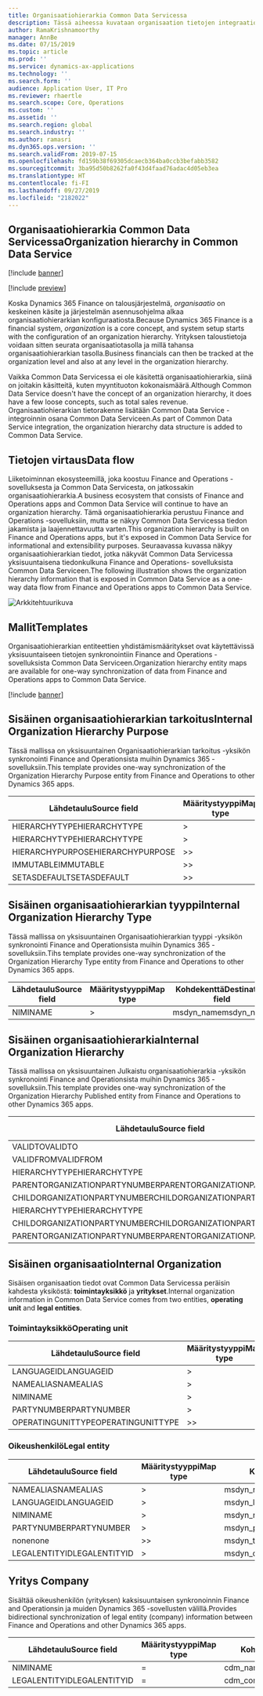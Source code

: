 ```yaml
---
title: Organisaatiohierarkia Common Data Servicessa
description: Tässä aiheessa kuvataan organisaation tietojen integraatiota Finance and Operations -sovellusten ja Common Data Servicen välillä.
author: RamaKrishnamoorthy
manager: AnnBe
ms.date: 07/15/2019
ms.topic: article
ms.prod: ''
ms.service: dynamics-ax-applications
ms.technology: ''
ms.search.form: ''
audience: Application User, IT Pro
ms.reviewer: rhaertle
ms.search.scope: Core, Operations
ms.custom: ''
ms.assetid: ''
ms.search.region: global
ms.search.industry: ''
ms.author: ramasri
ms.dyn365.ops.version: ''
ms.search.validFrom: 2019-07-15
ms.openlocfilehash: fd159b38f69305dcaecb364ba0ccb3befabb3582
ms.sourcegitcommit: 3ba95d50b8262fa0f43d4faad76adac4d05eb3ea
ms.translationtype: HT
ms.contentlocale: fi-FI
ms.lasthandoff: 09/27/2019
ms.locfileid: "2182022"
---
```

## <a name="organization-hierarchy-in-common-data-service"></a><span data-ttu-id="9a1f5-103">Organisaatiohierarkia Common Data Servicessa</span><span class="sxs-lookup"><span data-stu-id="9a1f5-103">Organization hierarchy in Common Data Service</span></span>

[!include [banner](../includes/banner.md)]

[!include [preview](../includes/preview-banner.md)]

<span data-ttu-id="9a1f5-104">Koska Dynamics 365 Finance on talousjärjestelmä, *organisaatio* on keskeinen käsite ja järjestelmän asennusohjelma alkaa organisaatiohierarkian konfiguraatiosta.</span><span class="sxs-lookup"><span data-stu-id="9a1f5-104">Because Dynamics 365 Finance is a financial system, *organization* is a core concept, and system setup starts with the configuration of an organization hierarchy.</span></span> <span data-ttu-id="9a1f5-105">Yrityksen taloustietoja voidaan sitten seurata organisaatiotasolla ja millä tahansa organisaatiohierarkian tasolla.</span><span class="sxs-lookup"><span data-stu-id="9a1f5-105">Business financials can then be tracked at the organization level and also at any level in the organization hierarchy.</span></span>

<span data-ttu-id="9a1f5-106">Vaikka Common Data Servicessa ei ole käsitettä organisaatiohierarkia, siinä on joitakin käsitteitä, kuten myyntituoton kokonaismäärä.</span><span class="sxs-lookup"><span data-stu-id="9a1f5-106">Although Common Data Service doesn't have the concept of an organization hierarchy, it does have a few loose concepts, such as total sales revenue.</span></span> <span data-ttu-id="9a1f5-107">Organisaatiohierarkian tietorakenne lisätään Common Data Service -integroinnin osana Common Data Serviceen.</span><span class="sxs-lookup"><span data-stu-id="9a1f5-107">As part of Common Data Service integration, the organization hierarchy data structure is added to Common Data Service.</span></span>

## <a name="data-flow"></a><span data-ttu-id="9a1f5-108">Tietojen virtaus</span><span class="sxs-lookup"><span data-stu-id="9a1f5-108">Data flow</span></span>

<span data-ttu-id="9a1f5-109">Liiketoiminnan ekosysteemillä, joka koostuu Finance and Operations -sovelluksesta ja Common Data Servicesta, on jatkossakin organisaatiohierarkia.</span><span class="sxs-lookup"><span data-stu-id="9a1f5-109">A business ecosystem that consists of Finance and Operations apps and Common Data Service will continue to have an organization hierarchy.</span></span> <span data-ttu-id="9a1f5-110">Tämä organisaatiohierarkia perustuu Finance and Operations -sovelluksiin, mutta se näkyy Common Data Servicessa tiedon jakamista ja laajennettavuutta varten.</span><span class="sxs-lookup"><span data-stu-id="9a1f5-110">This organization hierarchy is built on Finance and Operations apps, but it's exposed in Common Data Service for informational and extensibility purposes.</span></span> <span data-ttu-id="9a1f5-111">Seuraavassa kuvassa näkyy organisaatiohierarkian tiedot, jotka näkyvät Common Data Servicessa yksisuuntaisena tiedonkulkuna Finance and Operations- sovelluksista Common Data Serviceen.</span><span class="sxs-lookup"><span data-stu-id="9a1f5-111">The following illustration shows the organization hierarchy information that is exposed in Common Data Service as a one-way data flow from Finance and Operations apps to Common Data Service.</span></span>

![Arkkitehtuurikuva](media/dual-write-data-flow.png)

## <a name="templates"></a><span data-ttu-id="9a1f5-113">Mallit</span><span class="sxs-lookup"><span data-stu-id="9a1f5-113">Templates</span></span>

<span data-ttu-id="9a1f5-114">Organisaatiohierarkian entiteettien yhdistämismääritykset ovat käytettävissä yksisuuntaiseen tietojen synkronointiin Finance and Operations -sovelluksista Common Data Serviceen.</span><span class="sxs-lookup"><span data-stu-id="9a1f5-114">Organization hierarchy entity maps are available for one-way synchronization of data from Finance and Operations apps to Common Data Service.</span></span>

[!include [banner](../includes/dual-write-symbols.md)]

## <a name="internal-organization-hierarchy-purpose"></a><span data-ttu-id="9a1f5-115">Sisäinen organisaatiohierarkian tarkoitus</span><span class="sxs-lookup"><span data-stu-id="9a1f5-115">Internal Organization Hierarchy Purpose</span></span>

<span data-ttu-id="9a1f5-116">Tässä mallissa on yksisuuntainen Organisaatiohierarkian tarkoitus -yksikön synkronointi Finance and Operationsista muihin Dynamics 365 -sovelluksiin.</span><span class="sxs-lookup"><span data-stu-id="9a1f5-116">This template provides one-way synchronization of the Organization Hierarchy Purpose entity from Finance and Operations to other Dynamics 365 apps.</span></span>

<!-- ![architecture image](media/dual-write-purpose.png) -->

<span data-ttu-id="9a1f5-117">Lähdetaulu</span><span class="sxs-lookup"><span data-stu-id="9a1f5-117">Source field</span></span> | <span data-ttu-id="9a1f5-118">Määritystyyppi</span><span class="sxs-lookup"><span data-stu-id="9a1f5-118">Map type</span></span> | <span data-ttu-id="9a1f5-119">Kohdekenttä</span><span class="sxs-lookup"><span data-stu-id="9a1f5-119">Destination field</span></span>
---|---|---
<span data-ttu-id="9a1f5-120">HIERARCHYTYPE</span><span class="sxs-lookup"><span data-stu-id="9a1f5-120">HIERARCHYTYPE</span></span> | \> | <span data-ttu-id="9a1f5-121">msdyn\_hierarchypurposetypename</span><span class="sxs-lookup"><span data-stu-id="9a1f5-121">msdyn\_hierarchypurposetypename</span></span>
<span data-ttu-id="9a1f5-122">HIERARCHYTYPE</span><span class="sxs-lookup"><span data-stu-id="9a1f5-122">HIERARCHYTYPE</span></span> | \> | <span data-ttu-id="9a1f5-123">msdyn\_hierarchytype.msdyn\_name</span><span class="sxs-lookup"><span data-stu-id="9a1f5-123">msdyn\_hierarchytype.msdyn\_name</span></span>
<span data-ttu-id="9a1f5-124">HIERARCHYPURPOSE</span><span class="sxs-lookup"><span data-stu-id="9a1f5-124">HIERARCHYPURPOSE</span></span> | \>\> | <span data-ttu-id="9a1f5-125">msdyn\_hierarchypurpose</span><span class="sxs-lookup"><span data-stu-id="9a1f5-125">msdyn\_hierarchypurpose</span></span>
<span data-ttu-id="9a1f5-126">IMMUTABLE</span><span class="sxs-lookup"><span data-stu-id="9a1f5-126">IMMUTABLE</span></span> | \>\> | <span data-ttu-id="9a1f5-127">msdyn\_immutable</span><span class="sxs-lookup"><span data-stu-id="9a1f5-127">msdyn\_immutable</span></span>
<span data-ttu-id="9a1f5-128">SETASDEFAULT</span><span class="sxs-lookup"><span data-stu-id="9a1f5-128">SETASDEFAULT</span></span> | \>\> | <span data-ttu-id="9a1f5-129">msdyn\_setasdefault</span><span class="sxs-lookup"><span data-stu-id="9a1f5-129">msdyn\_setasdefault</span></span>

## <a name="internal-organization-hierarchy-type"></a><span data-ttu-id="9a1f5-130">Sisäinen organisaatiohierarkian tyyppi</span><span class="sxs-lookup"><span data-stu-id="9a1f5-130">Internal Organization Hierarchy Type</span></span>

<span data-ttu-id="9a1f5-131">Tässä mallissa on yksisuuntainen Organisaatiohierarkian tyyppi -yksikön synkronointi Finance and Operationsista muihin Dynamics 365 -sovelluksiin.</span><span class="sxs-lookup"><span data-stu-id="9a1f5-131">Tihs template provides one-way synchronization of the Organization Hierarchy Type entity from Finance and Operations to other Dynamics 365 apps.</span></span>

<!-- ![architecture image](media/dual-write-type.png) -->

<span data-ttu-id="9a1f5-132">Lähdetaulu</span><span class="sxs-lookup"><span data-stu-id="9a1f5-132">Source field</span></span> | <span data-ttu-id="9a1f5-133">Määritystyyppi</span><span class="sxs-lookup"><span data-stu-id="9a1f5-133">Map type</span></span> | <span data-ttu-id="9a1f5-134">Kohdekenttä</span><span class="sxs-lookup"><span data-stu-id="9a1f5-134">Destination field</span></span>
---|---|---
<span data-ttu-id="9a1f5-135">NIMI</span><span class="sxs-lookup"><span data-stu-id="9a1f5-135">NAME</span></span> | \> | <span data-ttu-id="9a1f5-136">msdyn\_name</span><span class="sxs-lookup"><span data-stu-id="9a1f5-136">msdyn\_name</span></span>

## <a name="internal-organization-hierarchy"></a><span data-ttu-id="9a1f5-137">Sisäinen organisaatiohierarkia</span><span class="sxs-lookup"><span data-stu-id="9a1f5-137">Internal Organization Hierarchy</span></span>

<span data-ttu-id="9a1f5-138">Tässä mallissa on yksisuuntainen Julkaistu organisaatiohierarkia -yksikön synkronointi Finance and Operationsista muihin Dynamics 365 -sovelluksiin.</span><span class="sxs-lookup"><span data-stu-id="9a1f5-138">This template provides one-way synchronization of the Organization Hierarchy Published entity from Finance and Operations to other Dynamics 365 apps.</span></span>

<!-- ![architecture image](media/dual-write-organization.png) -->

<span data-ttu-id="9a1f5-139">Lähdetaulu</span><span class="sxs-lookup"><span data-stu-id="9a1f5-139">Source field</span></span> | <span data-ttu-id="9a1f5-140">Määritystyyppi</span><span class="sxs-lookup"><span data-stu-id="9a1f5-140">Map type</span></span> | <span data-ttu-id="9a1f5-141">Kohdekenttä</span><span class="sxs-lookup"><span data-stu-id="9a1f5-141">Destination field</span></span>
---|---|---
<span data-ttu-id="9a1f5-142">VALIDTO</span><span class="sxs-lookup"><span data-stu-id="9a1f5-142">VALIDTO</span></span> | \> | <span data-ttu-id="9a1f5-143">msdyn\_validto</span><span class="sxs-lookup"><span data-stu-id="9a1f5-143">msdyn\_validto</span></span>
<span data-ttu-id="9a1f5-144">VALIDFROM</span><span class="sxs-lookup"><span data-stu-id="9a1f5-144">VALIDFROM</span></span> | \> | <span data-ttu-id="9a1f5-145">msdyn\_validfrom</span><span class="sxs-lookup"><span data-stu-id="9a1f5-145">msdyn\_validfrom</span></span>
<span data-ttu-id="9a1f5-146">HIERARCHYTYPE</span><span class="sxs-lookup"><span data-stu-id="9a1f5-146">HIERARCHYTYPE</span></span> | \> | <span data-ttu-id="9a1f5-147">msdyn\_hierarchytypename</span><span class="sxs-lookup"><span data-stu-id="9a1f5-147">msdyn\_hierarchytypename</span></span>
<span data-ttu-id="9a1f5-148">PARENTORGANIZATIONPARTYNUMBER</span><span class="sxs-lookup"><span data-stu-id="9a1f5-148">PARENTORGANIZATIONPARTYNUMBER</span></span> | \> | <span data-ttu-id="9a1f5-149">msdyn\_parentpartyid</span><span class="sxs-lookup"><span data-stu-id="9a1f5-149">msdyn\_parentpartyid</span></span>
<span data-ttu-id="9a1f5-150">CHILDORGANIZATIONPARTYNUMBER</span><span class="sxs-lookup"><span data-stu-id="9a1f5-150">CHILDORGANIZATIONPARTYNUMBER</span></span> | \> | <span data-ttu-id="9a1f5-151">msdyn\_childpartyid</span><span class="sxs-lookup"><span data-stu-id="9a1f5-151">msdyn\_childpartyid</span></span>
<span data-ttu-id="9a1f5-152">HIERARCHYTYPE</span><span class="sxs-lookup"><span data-stu-id="9a1f5-152">HIERARCHYTYPE</span></span> | \> | <span data-ttu-id="9a1f5-153">msdyn\_hierarchytypeid.msdyn\_name</span><span class="sxs-lookup"><span data-stu-id="9a1f5-153">msdyn\_hierarchytypeid.msdyn\_name</span></span>
<span data-ttu-id="9a1f5-154">CHILDORGANIZATIONPARTYNUMBER</span><span class="sxs-lookup"><span data-stu-id="9a1f5-154">CHILDORGANIZATIONPARTYNUMBER</span></span> | \> | <span data-ttu-id="9a1f5-155">msdyn\_childid.msdyn\_partynumber</span><span class="sxs-lookup"><span data-stu-id="9a1f5-155">msdyn\_childid.msdyn\_partynumber</span></span>
<span data-ttu-id="9a1f5-156">PARENTORGANIZATIONPARTYNUMBER</span><span class="sxs-lookup"><span data-stu-id="9a1f5-156">PARENTORGANIZATIONPARTYNUMBER</span></span> | \> | <span data-ttu-id="9a1f5-157">msdyn\_parentid.msdyn\_partynumber</span><span class="sxs-lookup"><span data-stu-id="9a1f5-157">msdyn\_parentid.msdyn\_partynumber</span></span>

## <a name="internal-organization"></a><span data-ttu-id="9a1f5-158">Sisäinen organisaatio</span><span class="sxs-lookup"><span data-stu-id="9a1f5-158">Internal Organization</span></span>

<span data-ttu-id="9a1f5-159">Sisäisen organisaation tiedot ovat Common Data Servicessa peräisin kahdesta yksiköstä: **toimintayksikkö** ja **yritykset**.</span><span class="sxs-lookup"><span data-stu-id="9a1f5-159">Internal organization information in Common Data Service comes from two entities, **operating unit** and **legal entities**.</span></span>

<!-- ![architecture image](media/dual-write-operating-unit.png) -->

<!-- ![architecture image](media/dual-write-legal-entities.png) -->

### <a name="operating-unit"></a><span data-ttu-id="9a1f5-160">Toimintayksikkö</span><span class="sxs-lookup"><span data-stu-id="9a1f5-160">Operating unit</span></span>

<span data-ttu-id="9a1f5-161">Lähdetaulu</span><span class="sxs-lookup"><span data-stu-id="9a1f5-161">Source field</span></span> | <span data-ttu-id="9a1f5-162">Määritystyyppi</span><span class="sxs-lookup"><span data-stu-id="9a1f5-162">Map type</span></span> | <span data-ttu-id="9a1f5-163">Kohdekenttä</span><span class="sxs-lookup"><span data-stu-id="9a1f5-163">Destination field</span></span>
---|---|---
<span data-ttu-id="9a1f5-164">LANGUAGEID</span><span class="sxs-lookup"><span data-stu-id="9a1f5-164">LANGUAGEID</span></span> | \> | <span data-ttu-id="9a1f5-165">msdyn\_languageid</span><span class="sxs-lookup"><span data-stu-id="9a1f5-165">msdyn\_languageid</span></span>
<span data-ttu-id="9a1f5-166">NAMEALIAS</span><span class="sxs-lookup"><span data-stu-id="9a1f5-166">NAMEALIAS</span></span> | \> | <span data-ttu-id="9a1f5-167">msdyn\_namealias</span><span class="sxs-lookup"><span data-stu-id="9a1f5-167">msdyn\_namealias</span></span>
<span data-ttu-id="9a1f5-168">NIMI</span><span class="sxs-lookup"><span data-stu-id="9a1f5-168">NAME</span></span> | \> | <span data-ttu-id="9a1f5-169">msdyn\_name</span><span class="sxs-lookup"><span data-stu-id="9a1f5-169">msdyn\_name</span></span>
<span data-ttu-id="9a1f5-170">PARTYNUMBER</span><span class="sxs-lookup"><span data-stu-id="9a1f5-170">PARTYNUMBER</span></span> | \> | <span data-ttu-id="9a1f5-171">msdyn\_partynumber</span><span class="sxs-lookup"><span data-stu-id="9a1f5-171">msdyn\_partynumber</span></span>
<span data-ttu-id="9a1f5-172">OPERATINGUNITTYPE</span><span class="sxs-lookup"><span data-stu-id="9a1f5-172">OPERATINGUNITTYPE</span></span> | \>\> | <span data-ttu-id="9a1f5-173">msdyn\_type</span><span class="sxs-lookup"><span data-stu-id="9a1f5-173">msdyn\_type</span></span>

### <a name="legal-entity"></a><span data-ttu-id="9a1f5-174">Oikeushenkilö</span><span class="sxs-lookup"><span data-stu-id="9a1f5-174">Legal entity</span></span>

<span data-ttu-id="9a1f5-175">Lähdetaulu</span><span class="sxs-lookup"><span data-stu-id="9a1f5-175">Source field</span></span> | <span data-ttu-id="9a1f5-176">Määritystyyppi</span><span class="sxs-lookup"><span data-stu-id="9a1f5-176">Map type</span></span> | <span data-ttu-id="9a1f5-177">Kohdekenttä</span><span class="sxs-lookup"><span data-stu-id="9a1f5-177">Destination field</span></span>
---|---|---
<span data-ttu-id="9a1f5-178">NAMEALIAS</span><span class="sxs-lookup"><span data-stu-id="9a1f5-178">NAMEALIAS</span></span> | \> | <span data-ttu-id="9a1f5-179">msdyn\_namealias</span><span class="sxs-lookup"><span data-stu-id="9a1f5-179">msdyn\_namealias</span></span>
<span data-ttu-id="9a1f5-180">LANGUAGEID</span><span class="sxs-lookup"><span data-stu-id="9a1f5-180">LANGUAGEID</span></span> | \> | <span data-ttu-id="9a1f5-181">msdyn\_languageid</span><span class="sxs-lookup"><span data-stu-id="9a1f5-181">msdyn\_languageid</span></span>
<span data-ttu-id="9a1f5-182">NIMI</span><span class="sxs-lookup"><span data-stu-id="9a1f5-182">NAME</span></span> | \> | <span data-ttu-id="9a1f5-183">msdyn\_name</span><span class="sxs-lookup"><span data-stu-id="9a1f5-183">msdyn\_name</span></span>
<span data-ttu-id="9a1f5-184">PARTYNUMBER</span><span class="sxs-lookup"><span data-stu-id="9a1f5-184">PARTYNUMBER</span></span> | \> | <span data-ttu-id="9a1f5-185">msdyn\_partynumber</span><span class="sxs-lookup"><span data-stu-id="9a1f5-185">msdyn\_partynumber</span></span>
<span data-ttu-id="9a1f5-186">none</span><span class="sxs-lookup"><span data-stu-id="9a1f5-186">none</span></span> | \>\> | <span data-ttu-id="9a1f5-187">msdyn\_type</span><span class="sxs-lookup"><span data-stu-id="9a1f5-187">msdyn\_type</span></span>
<span data-ttu-id="9a1f5-188">LEGALENTITYID</span><span class="sxs-lookup"><span data-stu-id="9a1f5-188">LEGALENTITYID</span></span> | \> | <span data-ttu-id="9a1f5-189">msdyn\_companycode</span><span class="sxs-lookup"><span data-stu-id="9a1f5-189">msdyn\_companycode</span></span>

## <a name="company"></a><span data-ttu-id="9a1f5-190">Yritys </span><span class="sxs-lookup"><span data-stu-id="9a1f5-190">Company</span></span>

<span data-ttu-id="9a1f5-191">Sisältää oikeushenkilön (yrityksen) kaksisuuntaisen synkronoinnin Finance and Operationsin ja muiden Dynamics 365 -sovellusten välillä.</span><span class="sxs-lookup"><span data-stu-id="9a1f5-191">Provides bidirectional synchronization of legal entity (company) information between Finance and Operations and other Dynamics 365 apps.</span></span>

<!-- ![architecture image](media/dual-write-company.png) -->

<span data-ttu-id="9a1f5-192">Lähdetaulu</span><span class="sxs-lookup"><span data-stu-id="9a1f5-192">Source field</span></span> | <span data-ttu-id="9a1f5-193">Määritystyyppi</span><span class="sxs-lookup"><span data-stu-id="9a1f5-193">Map type</span></span> | <span data-ttu-id="9a1f5-194">Kohdekenttä</span><span class="sxs-lookup"><span data-stu-id="9a1f5-194">Destination field</span></span>
---|---|---
<span data-ttu-id="9a1f5-195">NIMI</span><span class="sxs-lookup"><span data-stu-id="9a1f5-195">NAME</span></span> | = | <span data-ttu-id="9a1f5-196">cdm\_name</span><span class="sxs-lookup"><span data-stu-id="9a1f5-196">cdm\_name</span></span>
<span data-ttu-id="9a1f5-197">LEGALENTITYID</span><span class="sxs-lookup"><span data-stu-id="9a1f5-197">LEGALENTITYID</span></span> | = | <span data-ttu-id="9a1f5-198">cdm\_companycode</span><span class="sxs-lookup"><span data-stu-id="9a1f5-198">cdm\_companycode</span></span>
